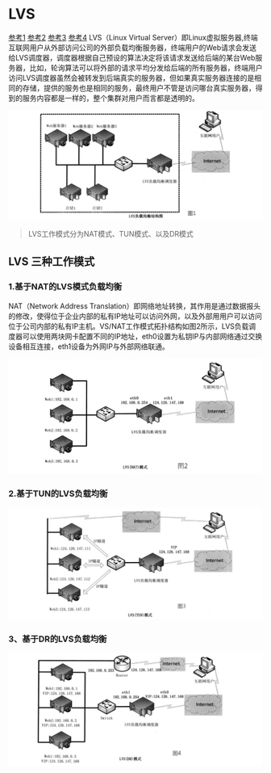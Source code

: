 # LVS

[参考1](https://blog.csdn.net/weixin_40470303/article/details/80541639)
[参考2](https://blog.csdn.net/Ki8Qzvka6Gz4n450m/article/details/79119665)
[参考3](https://www.cnblogs.com/yangliheng/p/5692068.html)
[参考4](https://blog.csdn.net/Ki8Qzvka6Gz4n450m/article/details/79119665)
LVS（Linux Virtual Server）即Linux虚拟服务器,终端互联网用户从外部访问公司的外部负载均衡服务器，终端用户的Web请求会发送给LVS调度器，调度器根据自己预设的算法决定将该请求发送给后端的某台Web服务器，比如，轮询算法可以将外部的请求平均分发给后端的所有服务器，终端用户访问LVS调度器虽然会被转发到后端真实的服务器，但如果真实服务器连接的是相同的存储，提供的服务也是相同的服务，最终用户不管是访问哪台真实服务器，得到的服务内容都是一样的，整个集群对用户而言都是透明的。

![](/assets/lvs/1.png)

> LVS工作模式分为NAT模式、TUN模式、以及DR模式

## LVS 三种工作模式

### 1.基于NAT的LVS模式负载均衡

NAT（Network Address Translation）即网络地址转换，其作用是通过数据报头的修改，使得位于企业内部的私有IP地址可以访问外网，以及外部用用户可以访问位于公司内部的私有IP主机。VS/NAT工作模式拓扑结构如图2所示，LVS负载调度器可以使用两块网卡配置不同的IP地址，eth0设置为私钥IP与内部网络通过交换设备相互连接，eth1设备为外网IP与外部网络联通。

![](/assets/lvs/2.png)

### 2.基于TUN的LVS负载均衡

![](/assets/lvs/3.png)

### 3、基于DR的LVS负载均衡
![](/assets/lvs/4.png)

